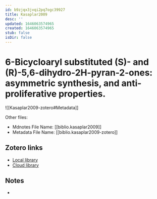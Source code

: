 ```yaml
---
id: b9zjqx3jvqi2pq7ogc39927
title: Kasaplar2009
desc: ''
updated: 1646063574965
created: 1646063574965
stub: false
isDir: false
---
```

# 6-Bicycloaryl substituted (S)- and (R)-5,6-dihydro-2H-pyran-2-ones: asymmetric synthesis, and anti-proliferative properties.

![[Kasaplar2009-zotero#Metadata]]

Other files:
* Mdnotes File Name: [[biblio.kasaplar2009]]
* Metadata File Name: [[biblio.kasaplar2009-zotero]]

##  Zotero links
* [Local library](zotero://select/items/1_HQE3S6FL)
* [Cloud library](http://zotero.org/users/7593438/items/HQE3S6FL)

## Notes
- 
